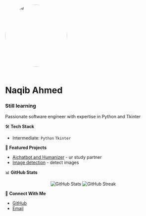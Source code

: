 <img src="https://avatars.githubusercontent.com/u/193313848?v=4" alt="Profile" width="200" height="200" style="border-radius: 50%; margin-bottom: 20px;">

# Naqib Ahmed
### Still learning 

Passionate software engineer with expertise in Python and Tkinter

🛠️ **Tech Stack**
- Intermediate: `Python` `Tkinter`

🔭 **Featured Projects**
- [Aichatbot and Humanizer](https://github.com/iamnotshane/Aichatbot-and-Humanizer) - ur study partner
- [Image detection](https://github.com/iamnotshane/image) - detect images

📊 **GitHub Stats**
<p align="center">
  <img src="https://github-readme-stats.vercel.app/api?username=iamnotshane&show_icons=true&theme=dark" alt="GitHub Stats" />
  <img src="https://github-readme-streak-stats.herokuapp.com/?user=iamnotshane&theme=dark" alt="GitHub Streak" />
</p>

🤝 **Connect With Me**
- [GitHub](https://github.com/iamnotshane)
- [Email](mailto:naqiba822@gmail.com)
